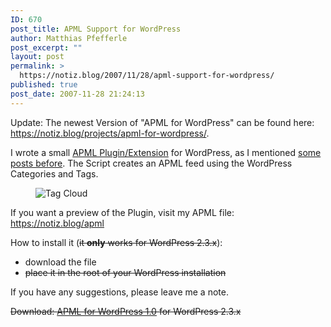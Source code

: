 ```yaml
---
ID: 670
post_title: APML Support for WordPress
author: Matthias Pfefferle
post_excerpt: ""
layout: post
permalink: >
  https://notiz.blog/2007/11/28/apml-support-for-wordpress/
published: true
post_date: 2007-11-28 21:24:13
---
```

<!-- wp:paragraph -->
<p>Update: The newest Version of "APML for WordPress" can be found here: <a href="https://notiz.blog/projects/apml-for-wordpress/">https://notiz.blog/projects/apml-for-wordpress/</a>.</p>
<!-- /wp:paragraph -->

<!-- wp:paragraph -->
<p>I wrote a small <a href="http://wordpress.org/extend/plugins/apml/">APML Plugin/Extension</a> for WordPress, as I mentioned <a href="https://notiz.blog/2007/11/23/apml-attention-profiling-mark-up-language/">some posts before</a>. The Script creates an APML feed using the WordPress Categories and Tags.</p>
<!-- /wp:paragraph -->

<!-- wp:image {"align":"center"} -->
<figure class="wp-block-image aligncenter"><img src="https://notiz.blog/wp-content/uploads/2007/11/tag-cloud.jpg" alt="Tag Cloud" /></figure>
<!-- /wp:image -->

<!-- wp:paragraph -->
<p>If you want a preview of the Plugin, visit my APML file: <a href="https://notiz.blog/apml">https://notiz.blog/apml</a></p>
<!-- /wp:paragraph -->

<!-- wp:paragraph -->
<p>How to install it (<del>it <strong>only</strong> works for WordPress 2.3.x</del>):</p>
<!-- /wp:paragraph -->

<!-- wp:list -->
<ul>
	<li>download the file</li>
	<li><del>place it in the root of your WordPress installation</del></li>
</ul>
<!-- /wp:list -->

<!-- wp:paragraph -->
<p>If you have any suggestions, please leave me a note.</p>
<!-- /wp:paragraph -->

<!-- wp:paragraph -->
<p><del>Download: <a href="http://downloads.wordpress.org/plugin/apml.1.0.zip">APML for WordPress 1.0</a> for WordPress 2.3.x</del></p>
<!-- /wp:paragraph -->